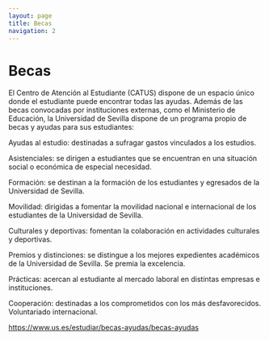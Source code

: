 ```yaml
---
layout: page
title: Becas
navigation: 2
---
```


# Becas
El Centro de Atención al Estudiante (CATUS) dispone de un espacio único donde el estudiante puede encontrar todas las ayudas. Además de las becas convocadas por instituciones externas, como el Ministerio de Educación, la Universidad de Sevilla dispone de un programa propio de becas y ayudas para sus estudiantes:

Ayudas al estudio: destinadas a sufragar gastos vinculados a los estudios.

Asistenciales: se dirigen a estudiantes que se encuentran en una situación social o económica de especial necesidad.

Formación: se destinan a la formación de los estudiantes y egresados de la Universidad de Sevilla.

Movilidad: dirigidas a fomentar la movilidad nacional e internacional de los estudiantes de la Universidad de Sevilla.

Culturales y deportivas: fomentan la colaboración en actividades culturales y deportivas.

Premios y distinciones: se distingue a los mejores expedientes académicos de la Universidad de Sevilla. Se premia la excelencia.

Prácticas: acercan al estudiante al mercado laboral en distintas empresas e instituciones.

Cooperación: destinadas a los comprometidos con los más desfavorecidos. Voluntariado internacional.

https://www.us.es/estudiar/becas-ayudas/becas-ayudas

